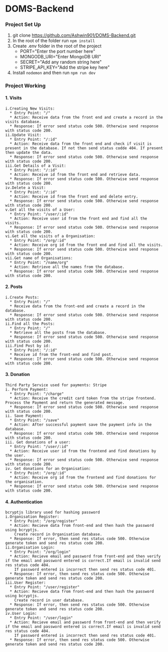 # DOMS-Backend

### Project Set Up

1.  git clone https://github.com/Ashwin901/DOMS-Backend.git
2.  In the root of the folder run `npm install`
3.  Create .env folder in the root of the project
    <ul>
        <li>PORT="Enter the port number here"</li>
        <li>MONGODB_URI="Enter MongoDB URI"</li>
        <li>SECRET="Add any random string here"</li>
        <li>STRIPE_API_KEY="Add the stripe key here"</li>
    </ul>
4.  Install `nodemon` and then run `npm run dev`

### Project Working

#### 1. Visits
    i.Creating New Visits:
      * Entry Point: "/"
      * Action: Receive data from the front end and create a record in the visits database.
      * Response: If error send status code 500. Otherwise send response with status code 200.
    ii.Update Visit:
      * Entry Point: "/:id"
      * Action: Receive data from the front end and check if visit is present in the database. If not then send status codde 404. If present then update the data.
      * Response: If error send status code 500. Otherwise send response with status code 200.
    iii.Get Details of a Visit:
      * Entry Point: "/:id"
      * Action: Receive id from the front end and retrieve data.
      * Response: If error send status code 500. Otherwise send response with status code 200.
    iv.Delete a Visit:
      * Entry Point: "/:id"
      * Action: Receive id from the front end and delete entry.
      * Response: If error send status code 500. Otherwise send response with status code 200.
    v.Get all the visits of a User:
      * Entry Point: "/user/:id"
      * Action: Receive user id from the front end and find all the visits.
      * Response: If error send status code 500. Otherwise send response with status code 200.
    vi.Get all the visits of a Organisation:
      * Entry Point: "/org/:id"
      * Action: Receive org id from the front end and find all the visits.
      * Response: If error send status code 500. Otherwise send response with status code 200.
    vii.Get name of Organisations:
      * Entry Point: "/name/org"
      * Action: Retrieve all the names from the database.
      * Response: If error send status code 500. Otherwise send response with status code 200.

#### 2. Posts
    i.Create Posts:
      * Entry Point: "/"
      * Receive data from the front-end and create a record in the database.
      * Response: If error send status code 500. Otherwise send response with status code 200.
    ii.Find all the Posts:
      * Entry Point: "/"
      * Retrieve all the posts from the database.
      * Response: If error send status code 500. Otherwise send response with status code 200.
    iii.Find Post by id:
      * Entry Point: "/:id"
      * Receive id from the front-end and find post.
      * Response: If error send status code 500. Otherwise send response with status code 200.

#### 3. Donation
    Third Party Service used for payments: Stripe
    i. Perform Payment:
      * Entry Point: "/charge"
      * Action: Receive the credit card token from the stripe frontend. Process the Payment and return the generated message.
      * Response: If error send status code 500. Otherwise send response with status code 200.
    ii. Save Payment:
      * Entry Point: "/save"
      * Action: After successful payment save the payment info in the database.
      * Response: If error send status code 500. Otherwise send response with status code 200.
    iii. Get donations of a user:
      * Entry Point: "/user/:id"
      * Action: Receive user id from the frontend and find donations by the user.
      * Response: If error send status code 500. Otherwise send response with status code 200.
    iv. Get donations for an Organisation:
      * Entry Point: "/org/:id"
      * Action: Receive org id from the frontend and find donations for the organisation.
      * Response: If error send status code 500. Otherwise send response with status code 200.

#### 4. Authentication
    bcryptjs library used for hashing password
    i.Organisation Register: 
      * Entry Point: "/org/register"
      * Action: Recieve data from front-end and then hash the password using bcryptjs.
        Create record in Organisation database.
      * Response: If error, then send res status code 500. Otherwise generate token and send res status code 200.
    ii.Organisation Login: 
      * Entry Point: "/org/login"
      * Action: Recieve email and password from front-end and then verify if the email and password entered is correct.If email is invalid send res status code 404.
        If password entered is incorrect then send res status code 401.
      * Response: If error, then send res status code 500. Otherwise generate token and send res status code 200.
    iii.User Register: 
      * Entry Point: "/user/register"
      * Action: Recieve data from front-end and then hash the password using bcryptjs.
        Create record in user database.
      * Response: If error, then send res status code 500. Otherwise generate token and send res status code 200.
    iv.User Login: 
      * Entry Point: "/user/login"
      * Action: Recieve email and password from front-end and then verify if the email and password entered is correct.If email is invalid send res status code 404.
        If password entered is incorrect then send res status code 401.
      * Response: If error, then send res status code 500. Otherwise generate token and send res status code 200.
